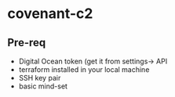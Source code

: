 # covenant-c2

## Pre-req

* Digital Ocean token (get it from settings-> API 
* terraform installed in your local machine
* SSH key pair 
* basic mind-set
